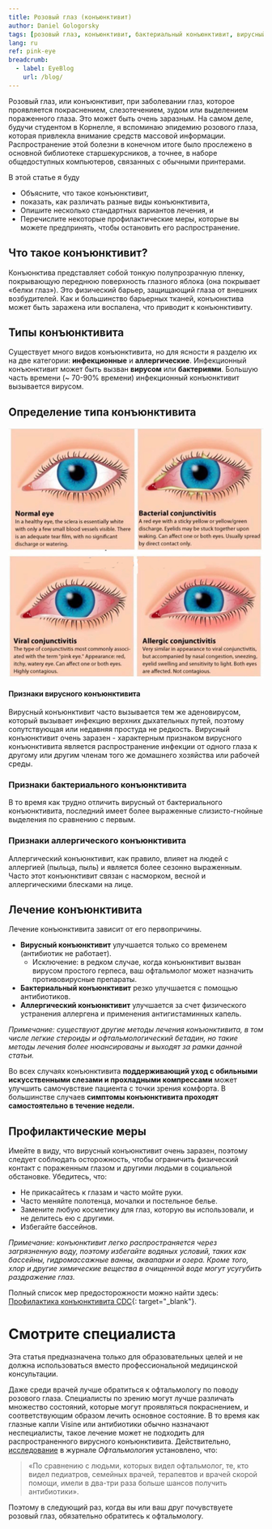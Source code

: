 ```yaml
---
title: Розовый глаз (конъюнктивит)
author: Daniel Gologorsky
tags: [розовый глаз, конъюнктивит, бактериальный конъюнктивит, вирусный конъюнктивит, аллергический конъюнктивит]
lang: ru
ref: pink-eye
breadcrumb: 
  - label: EyeBlog
    url: /blog/
---
```



Розовый глаз, или конъюнктивит, при заболевании глаз, которое проявляется покраснением, слезотечением, зудом или выделением пораженного глаза. Это может быть очень заразным. На самом деле, будучи студентом в Корнелле, я вспоминаю эпидемию розового глаза, которая привлекла внимание средств массовой информации. Распространение этой болезни в конечном итоге было прослежено в основной библиотеке старшекурсников, а точнее, в наборе общедоступных компьютеров, связанных с обычными принтерами.

В этой статье я буду
- Объясните, что такое конъюнктивит,
- показать, как различать разные виды конъюнктивита,
- Опишите несколько стандартных вариантов лечения, и
- Перечислите некоторые профилактические меры, которые вы можете предпринять, чтобы остановить его распространение.

## Что такое конъюнктивит?

Конъюнктива представляет собой тонкую полупрозрачную пленку, покрывающую переднюю поверхность глазного яблока (она покрывает «белки глаз»). Это физический барьер, защищающий глаза от внешних возбудителей. Как и большинство барьерных тканей, конъюнктива может быть заражена или воспалена, что приводит к конъюнктивиту.

## Типы конъюнктивита
Существует много видов конъюнктивита, но для ясности я разделю их на две категории: **инфекционные** и **аллергические**. Инфекционный конъюнктивит может быть вызван **вирусом** или **бактериями**. Большую часть времени (~ 70-90% времени) инфекционный конъюнктивит вызывается вирусом.

## Определение типа конъюнктивита

![Типы конъюнктивита](/assets/img/viral_or_bacterial.png  "Типы конъюнктивита")


#### Признаки вирусного конъюнктивита

Вирусный конъюнктивит часто вызывается тем же аденовирусом, который вызывает инфекцию верхних дыхательных путей, поэтому сопутствующая или недавняя простуда не редкость. Вирусный конъюнктивит очень заразен - характерным признаком вирусного конъюнктивита является распространение инфекции от одного глаза к другому или другим членам того же домашнего хозяйства или рабочей среды.

### Признаки бактериального конъюнктивита
В то время как трудно отличить вирусный от бактериального конъюнктивита, последний имеет более выраженные слизисто-гнойные выделения по сравнению с первым.

### Признаки аллергического конъюнктивита

Аллергический конъюнктивит, как правило, влияет на людей с аллергией (пыльца, пыль) и является более сезонно выраженным. Часто этот конъюнктивит связан с насморком, весной и аллергическими блесками на лице.

## Лечение конъюнктивита
Лечение конъюнктивита зависит от его первопричины.

- **Вирусный конъюнктивит** улучшается только со временем (антибиотик не работает).
    - Исключение: в редком случае, когда конъюнктивит вызван вирусом простого герпеса, ваш офтальмолог может назначить противовирусные препараты.
- **Бактериальный конъюнктивит** резко улучшается с помощью антибиотиков.
- **Аллергический конъюнктивит** улучшается за счет физического устранения аллергена и применения антигистаминных капель.

*Примечание: существуют другие методы лечения конъюнктивита, в том числе легкие стероиды и офтальмологический бетадин, но такие методы лечения более нюансированы и выходят за рамки данной статьи.*

Во всех случаях конъюнктивита **поддерживающий уход с обильными искусственными слезами и прохладными компрессами** может улучшить самочувствие пациента с точки зрения комфорта. В большинстве случаев **симптомы конъюнктивита проходят самостоятельно в течение недели.**

## Профилактические меры
Имейте в виду, что вирусный конъюнктивит очень заразен, поэтому следует соблюдать осторожность, чтобы ограничить физический контакт с пораженным глазом и другими людьми в социальной обстановке. Убедитесь, что:
- Не прикасайтесь к глазам и часто мойте руки.
- Часто меняйте полотенца, мочалки и постельное белье.
- Замените любую косметику для глаз, которую вы использовали, и не делитесь ею с другими.
- Избегайте бассейнов.

*Примечание: конъюнктивит легко распространяется через загрязненную воду, поэтому избегайте водяных условий, таких как бассейны, гидромассажные ванны, аквапарки и озера. Кроме того, хлор и другие химические вещества в очищенной воде могут усугубить раздражение глаз.*

Полный список мер предосторожности можно найти здесь: [Профилактика конъюнктивита CDC](https://www.cdc.gov/conjunctivitis/about/prevention.html){: target="\_blank"}.

# Смотрите специалиста

Эта статья предназначена только для образовательных целей и не должна использоваться вместо профессиональной медицинской консультации.

Даже среди врачей лучше обратиться к офтальмологу по поводу розового глаза. Специалисты по зрению могут лучше различать множество состояний, которые могут проявляться покраснением, и соответствующим образом лечить основное состояние. В то время как глазные капли Visine или антибиотики обычно назначают неспециалисты, такое лечение может не подходить для распространенного вирусного конъюнктивита. Действительно, [исследование](https://www.nytimes.com/2017/06/22/well/live/antibiotic-eye-drops-often-unhelpful-for-pinkeye.html) в журнале *Офтальмология* установлено, что:
> «По сравнению с людьми, которых видел офтальмолог, те, кто видел педиатров, семейных врачей, терапевтов и врачей скорой помощи, имели в два-три раза больше шансов получить антибиотики».

Поэтому в следующий раз, когда вы или ваш друг почувствуете розовый глаз, обязательно обратитесь к офтальмологу.